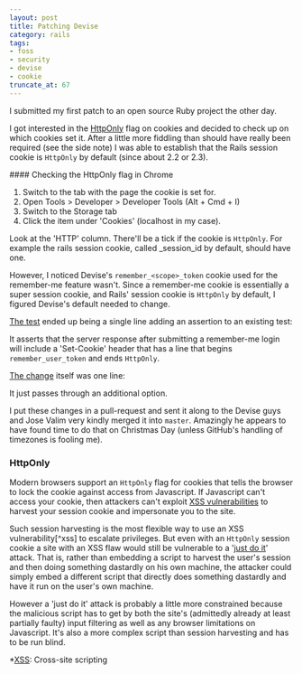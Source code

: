 ```yaml
---
layout: post
title: Patching Devise
category: rails
tags:
- foss
- security
- devise
- cookie
truncate_at: 67
---
```


I submitted my first patch to an open source Ruby project the other day. 

I got interested in the [HttpOnly][] flag on cookies and decided to check up on which cookies set it. After a little more fiddling than should have really been required (see the side note) I was able to establish that the Rails session cookie is `HttpOnly` by default (since about 2.2 or 2.3).

<div class="sidenote" markdown="1">
#### Checking the HttpOnly flag in Chrome

1. Switch to the tab with the page the cookie is set for.
1. Open Tools > Developer > Developer Tools (Alt + Cmd + I)
1. Switch to the Storage tab
1. Click the item under 'Cookies' (localhost in my case).

Look at the 'HTTP' column. There'll be a tick if the cookie is `HttpOnly`. For example the rails session cookie, called \_session\_id by default, should have one.
</div>

However, I noticed Devise's `remember_<scope>_token` cookie used for the remember-me feature wasn't. Since a remember-me cookie is essentially a super session cookie, and Rails' session cookie is `HttpOnly` by default, I figured Devise's default needed to change.

[The test][test] ended up being a single line adding an assertion to an existing test:

<script type="text/javascript" src="https://gist.github.com/805027.js?file=56e55726c8cdc920f48c97187c7fe8b9d2baddc6.diff">&nbsp;</script>

It asserts that the server response after submitting a remember-me login will include a 'Set-Cookie' header that has a line that begins `remember_user_token` and ends `HttpOnly`.

[The change][change] itself was one line:

<script type="text/javascript" src="https://gist.github.com/805027.js?file=5f98caca1b192c30f1f3774a365a66f786958cae.diff">&nbsp;</script>

It just passes through an additional option.

I put these changes in a pull-request and sent it along to the Devise guys and Jose Valim very kindly merged it into `master`. Amazingly he appears to have found time to do that on Christmas Day (unless GitHub's handling of timezones is fooling me).

### HttpOnly

Modern browsers support an `HttpOnly` flag for cookies that tells the browser to lock the cookie against access from Javascript. If Javascript can't access your cookie, then attackers can't exploit [XSS vulnerabilities][xss] to harvest your session cookie and impersonate you to the site. 

Such session harvesting is the most flexible way to use an XSS vulnerability[^xss] to escalate privileges. But even with an `HttpOnly` session cookie a site with an XSS flaw would still be vulnerable to a '[just do it][]' attack. That is, rather than embedding a script to harvest the user's session and then doing something dastardly on his own machine, the attacker could simply embed a different script that directly does something dastardly and have it run on the user's own machine.

However a 'just do it' attack is probably a little more constrained because the malicious script has to get by both the site's (admittedly already at least partially faulty) input filtering as well as any browser limitations on Javascript. It's also a more complex script than session harvesting and has to be run blind.

[HttpOnly]: http://en.wikipedia.org/wiki/HttpOnly#Cross-site_scripting_.E2.80.93_cookie_theft
[just do it]: http://en.wikipedia.org/wiki/HttpOnly#Cross-site_scripting_.E2.80.93_just_do_it
[test]: https://github.com/JamesFerguson/devise/blob/56e55726c8cdc920f48c97187c7fe8b9d2baddc6/test/integration/rememberable_test.rb "See the whole file"
[change]: https://github.com/JamesFerguson/devise/blob/5f98caca1b192c30f1f3774a365a66f786958cae/lib/devise/hooks/rememberable.rb "See the whole file"
[xss]: http://en.wikipedia.org/wiki/Cross-site_scripting

*[XSS]: Cross-site scripting